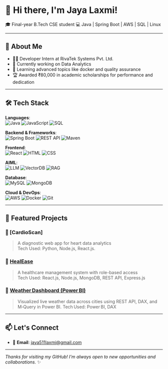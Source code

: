 # 👋 Hi there, I'm Jaya Laxmi!

🎓 Final-year B.Tech CSE student
💻  Java | Spring Boot | AWS | SQL | Linux

---

## 🚀 About Me

- 👩‍💻 Developer Intern at RivaTek Systems Pvt. Ltd.  
- 🔭 Currently working on Data Analytics
- 🌱 Learning advanced topics like docker and quality assurance 
- 🏆 Awarded ₹80,000 in academic scholarships for performance and dedication

---

## 🛠️ Tech Stack

**Languages**:  
![Java](https://img.shields.io/badge/Java-007396?style=for-the-badge&logo=java&logoColor=white)
![JavaScript](https://img.shields.io/badge/JavaScript-F7DF1E?style=for-the-badge&logo=javascript&logoColor=black)
![SQL](https://img.shields.io/badge/SQL-336791?style=for-the-badge&logo=postgresql&logoColor=white)

**Backend & Frameworks**:  
![Spring Boot](https://img.shields.io/badge/Spring_Boot-6DB33F?style=for-the-badge&logo=spring-boot&logoColor=white)
![REST API](https://img.shields.io/badge/REST--API-FF6F61?style=for-the-badge)
![Maven](https://img.shields.io/badge/Maven-C71A36?style=for-the-badge&logo=apache-maven&logoColor=white)


**Frontend**:  
![React](https://img.shields.io/badge/React-20232A?style=for-the-badge&logo=react&logoColor=61DAFB)
![HTML](https://img.shields.io/badge/HTML5-E34F26?style=for-the-badge&logo=html5&logoColor=white)
![CSS](https://img.shields.io/badge/CSS3-1572B6?style=for-the-badge&logo=css3&logoColor=white)

**AIML**:  
![LLM](https://img.shields.io/badge/LLM-4B6BFB?style=for-the-badge&logo=openai&logoColor=white)
![VectorDB](https://img.shields.io/badge/Vector_DB-FF6F61?style=for-the-badge&logo=data:image/png;base64,iVBORw0KGgoAAAANSUhEUgAAADAAAAAwCAQAAABzGZVDAAAAeUlEQVR4Ae3YIQqAMAwD0H2/6OSdLYcoTpCe4iRAEr0Jo7QzOHY6S5q3NT3GuI4jyvD+kmD69xkYuU+4SeyQ5Pz1yRmB5Z/3efL4dfx+/q08PvzPZ7jPBxHwHzcXxK84P4zIBSwAAAABJRU5ErkJggg==&logoColor=white)
![RAG](https://img.shields.io/badge/RAG-0A66C2?style=for-the-badge&logo=googlecloud&logoColor=white)


**Database**:  
![MySQL](https://img.shields.io/badge/MySQL-005C84?style=for-the-badge&logo=mysql&logoColor=white)
![MongoDB](https://img.shields.io/badge/MongoDB-4EA94B?style=for-the-badge&logo=mongodb&logoColor=white)

**Cloud & DevOps**:  
![AWS](https://img.shields.io/badge/AWS-232F3E?style=for-the-badge&logo=amazon-aws&logoColor=white)
![Docker](https://img.shields.io/badge/Docker-2496ED?style=for-the-badge&logo=docker&logoColor=white)
![Git](https://img.shields.io/badge/Git-F05032?style=for-the-badge&logo=git&logoColor=white)

---

## 📌 Featured Projects

### 🔹 [CardioScan]
> A diagnostic web app for heart data analytics  
Tech Used: Python, Node.js, React.js.

### 🔹 [HealEase](https://github.com/Jaya511laxmi/HealEaseproject)
> A healthcare management system with role-based access  
Tech Used: React.js, Node.js, MongoDB, REST API, Express.js

### 🔹 [Weather Dashboard (Power BI)](https://github.com/Jaya511laxmi/weather-dashboard-powerbi)
> Visualized live weather data across cities using REST API, DAX, and M‑Query in Power BI.
Tech Used: Power BI, DAX


---

## 📫 Let's Connect

- 📧 **Email**: jaya511laxmi@gmail.com  
---

_Thanks for visiting my GitHub! I’m always open to new opportunities and collaborations._ ✨
